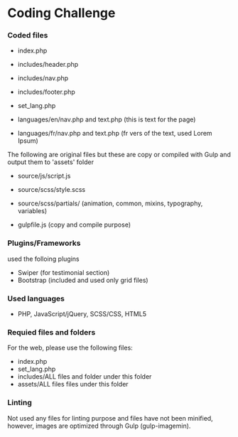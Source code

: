 # Coding Challenge

### Coded files

- index.php
- includes/header.php
- includes/nav.php
- includes/footer.php

- set_lang.php
- languages/en/nav.php and text.php (this is text for the page)
- languages/fr/nav.php and text.php (fr vers of the text, used Lorem Ipsum)

The following are original files but these are copy or compiled with Gulp and output them to 'assets' folder
- source/js/script.js
- source/scss/style.scss
- source/scss/partials/ (animation, common, mixins, typography, variables)

- gulpfile.js (copy and compile purpose)

###  Plugins/Frameworks
used the folloing plugins
- Swiper (for testimonial section)
- Bootstrap (included and used only grid files)

### Used languages
- PHP, JavaScript/jQuery, SCSS/CSS, HTML5

### Requied files and folders
For the web, please use the following files:

- index.php
- set_lang.php
- includes/ALL files and folder under this folder
- assets/ALL files files under this folder

### Linting

Not used any files for linting purpose and files have not been minified, however, images are optimized through Gulp (gulp-imagemin).
